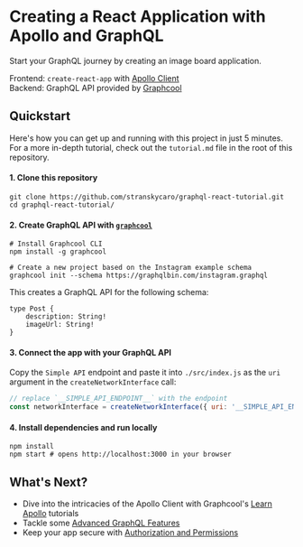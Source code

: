 # Creating a React Application with Apollo and GraphQL

Start your GraphQL journey by creating an image board application.

Frontend: `create-react-app` with [Apollo Client](https://github.com/apollographql/apollo-client)<br />
Backend: GraphQL API provided by [Graphcool](https://www.graph.cool/)

<!-- Place gif here -->

## Quickstart
Here's how you can get up and running with this project in just 5 minutes. For a more in-depth tutorial, check out the `tutorial.md` file in the root of this repository.

#### 1. Clone this repository
```
git clone https://github.com/stranskycaro/graphql-react-tutorial.git
cd graphql-react-tutorial/
```
#### 2. Create GraphQL API with [`graphcool`](https://www.npmjs.com/package/graphcool)
```
# Install Graphcool CLI
npm install -g graphcool

# Create a new project based on the Instagram example schema
graphcool init --schema https://graphqlbin.com/instagram.graphql
```
This creates a GraphQL API for the following schema:
```
type Post {
    description: String!
    imageUrl: String!
}
```
#### 3. Connect the app with your GraphQL API
Copy the `Simple API` endpoint and paste it into `./src/index.js` as the `uri` argument in the `createNetworkInterface` call:
``` javascript
// replace `__SIMPLE_API_ENDPOINT__` with the endpoint
const networkInterface = createNetworkInterface({ uri: '__SIMPLE_API_ENDPOINT__' })
```
#### 4. Install dependencies and run locally
```
npm install
npm start # opens http://localhost:3000 in your browser
```
## What's Next?
* Dive into the intricacies of the Apollo Client with Graphcool's [Learn Apollo](https://www.learnapollo.com/) tutorials<br />
* Tackle some [Advanced GraphQL Features](https://www.graph.cool/docs/tutorials/advanced-features-eath7duf7d/)
* Keep your app secure with [Authorization and Permissions](https://www.graph.cool/docs/reference/auth/authorization-iegoo0heez/)
